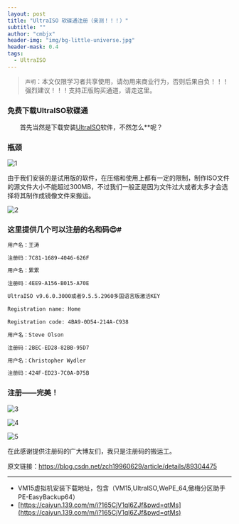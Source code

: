 ```yaml
---
layout: post
title: "UltraISO 软碟通注册（亲测！！！）"
subtitle: ""
author: "cmbjx"
header-img: "img/bg-little-universe.jpg"
header-mask: 0.4
tags:
  - UltraISO
---
```



> `声明`：本文仅限学习者共享使用，请勿用来商业行为，否则后果自负！！！
> 强烈建议！！！支持正版购买通道，请走这里。

### 免费下载UltralSO软碟通
  首先当然是下载安装[UltraISO](https://cn.ultraiso.net/uiso9_cn.exe)软件，不然怎么**呢？

### 瓶颈

![1](https://tgimg.2091k.cn/file/9a6f756ece68ba146aa67.png)

由于我们安装的是试用版的软件，在压缩和使用上都有一定的限制，制作ISO文件的源文件大小不能超过300MB，不过我们一般正是因为文件过大或者太多才会选择将其制作成镜像文件来搬运。

![2](https://tgimg.2091k.cn/file/f3d2a4b4fc023d867d4b8.png)

### 这里提供几个可以注册的名和码😍#
```sh
用户名：王涛

注册码：7C81-1689-4046-626F

用户名：累累

注册码：4EE9-A156-B015-A70E

UltraISO v9.6.0.3000或者9.5.5.2960多国语言版激活KEY

Registration name: Home

Registration code: 4BA9-0D54-214A-C938

用户名：Steve Olson

注册码：2BEC-ED28-82BB-95D7

用户名：Christopher Wydler

注册码：424F-ED23-7C0A-D75B
```

### 注册——完美！

![3](https://tgimg.2091k.cn/file/f720b348dc157b207cfdd.png)

![4](https://tgimg.2091k.cn/file/2e2f832471a421ca2c023.png)

![5](https://tgimg.2091k.cn/file/1c6b99ab0e9b5acbcf25d.png)

在此感谢提供注册码的广大博友们，我只是注册码的搬运工。

原文链接：https://blog.csdn.net/zch19960629/article/details/89304475

---

- VM15虚拟机安装下载地址，包含（VM15,UltraISO,WePE_64,傲梅分区助手PE-EasyBackup64）
- [https://caiyun.139.com/m/i?165CjV1ql6ZJf&pwd=qtMs](https://caiyun.139.com/m/i?165CjV1ql6ZJf&pwd=qtMs)
